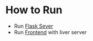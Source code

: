 # How to Run 

- Run [Flask Sever](Prototype\Backend-Flask\Backend_Chat.py)
- Run [Frontend](Prototype\Website-API-Chat\index.html) with liver server 